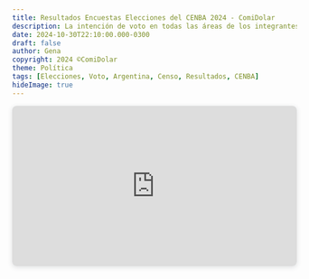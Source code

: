 ```yaml
---
title: Resultados Encuestas Elecciones del CENBA 2024 - ComiDolar
description: La intención de voto en todas las áreas de los integrantes de ComiDólar para las elecciones del Centro de Estudiantes del Colegio Nacional de Buenos Aires.
date: 2024-10-30T22:10:00.000-0300
draft: false
author: Gena
copyright: 2024 ©️ComiDolar
theme: Política
tags: [Elecciones, Voto, Argentina, Censo, Resultados, CENBA]
hideImage: true
---
```


<div style="position: relative; width: 100%; height: 0; padding-top: 56.2500%;
 padding-bottom: 0; box-shadow: 0 2px 8px 0 rgba(63,69,81,0.16); overflow: hidden;
 border-radius: 8px; will-change: transform;">
  <iframe loading="lazy" style="position: absolute; width: 100%; height: 100%; top: 0; left: 0; border: none; padding: 0;margin: 0;"
    src="https://www.canva.com/design/DAF0eVkWks8/HFAyx5X_MpkXNOAR2fewgw/view?embed" allowfullscreen="allowfullscreen" allow="fullscreen">
  </iframe>
</div>